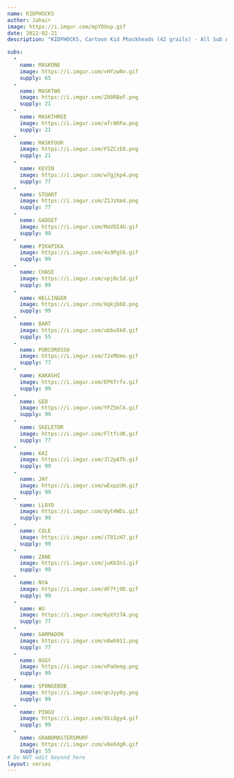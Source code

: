 ```yaml
---
name: KIDPHOCKS
author: Jahair
image: https://i.imgur.com/mpYDUxp.gif
date: 2022-02-21
description: "KIDPHOCKS, Cartoon Kid Phockheads (42 grails) - All Sub Assets will be sent out once the supply of the grail cards are fully distributed or the remaining cards burned. Exception : MASKTWO, MASKTHREE, MASKFOUR have only 21 of supply, they will be sent out to the first 21 grails sold."

subs: 
  -
    name: MASKONE
    image: https://i.imgur.com/vHYzwNv.gif
    supply: 65
  -
    name: MASKTWO
    image: https://i.imgur.com/Z08RBeF.png
    supply: 21
  -
    name: MASKTHREE
    image: https://i.imgur.com/afrARFw.png
    supply: 21
  -
    name: MASKFOUR
    image: https://i.imgur.com/FSZCzE8.png
    supply: 21
  -
    name: KEVIN
    image: https://i.imgur.com/w7gjkp4.png
    supply: 77
  -  
    name: STUART
    image: https://i.imgur.com/Z1JzXm4.png
    supply: 77
  -
    name: GADGET
    image: https://i.imgur.com/MaVDI4U.gif
    supply: 99
  -
    name: PIKAPIKA
    image: https://i.imgur.com/4x9PgS6.gif
    supply: 99
  - 
    name: CHASE
    image: https://i.imgur.com/vpjBcId.gif
    supply: 99
  - 
    name: HELLINGER
    image: https://i.imgur.com/Xqkjb6D.png
    supply: 99
  - 
    name: BART
    image: https://i.imgur.com/ubbu5kO.gif
    supply: 55
  - 
    name: PORCOROSSO
    image: https://i.imgur.com/7JxMUmo.gif
    supply: 77
  - 
    name: KAKASHI
    image: https://i.imgur.com/EP6Trfx.gif
    supply: 99
  - 
    name: GED
    image: https://i.imgur.com/YFZSmlk.gif
    supply: 99
  -
    name: SKELETOR
    image: https://i.imgur.com/FltfcdK.gif
    supply: 77
  -
    name: KAI
    image: https://i.imgur.com/3l2pATh.gif
    supply: 99
  -
    name: JAY
    image: https://i.imgur.com/wExpzUH.gif
    supply: 99
  -
    name: LLOYD
    image: https://i.imgur.com/dyt4WDi.gif
    supply: 99
  -
    name: COLE
    image: https://i.imgur.com/iT81zH7.gif
    supply: 99
  -
    name: ZANE
    image: https://i.imgur.com/juKb3n1.gif
    supply: 99
  -
    name: NYA
    image: https://i.imgur.com/dF7tj9D.gif
    supply: 99
  -
    name: WU
    image: https://i.imgur.com/6yXYz7A.png
    supply: 77
  -
    name: GARMADON
    image: https://i.imgur.com/n8wb911.png
    supply: 77
  -
    name: OGGY
    image: https://i.imgur.com/nPaUemg.png
    supply: 99
  -
    name: SPONGEBOB
    image: https://i.imgur.com/qnJyy0y.png
    supply: 99
  -
    name: PINGU
    image: https://i.imgur.com/XkiQgy4.gif
    supply: 99
  -
    name: GRANDMASTERSMURF
    image: https://i.imgur.com/v8e6dgR.gif
    supply: 55
# Do NOT edit beyond here
layout: series
---
```


